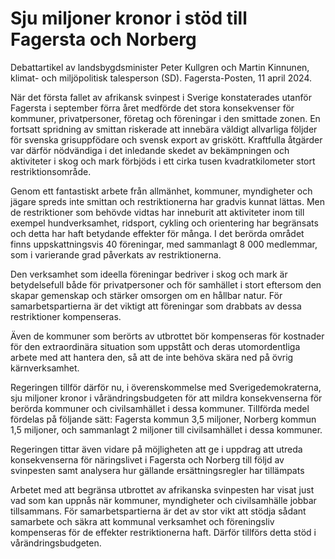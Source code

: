 # Sju miljoner kronor i stöd till Fagersta och Norberg

Debattartikel av landsbygdsminister Peter Kullgren och Martin Kinnunen, klimat- och miljöpolitisk talesperson (SD). Fagersta-Posten, 11 april 2024.

När det första fallet av afrikansk svinpest i Sverige konstaterades utanför Fagersta i september förra året medförde det stora konsekvenser för kommuner, privatpersoner, företag och föreningar i den smittade zonen. En fortsatt spridning av smittan riskerade att innebära väldigt allvarliga följder för svenska grisuppfödare och svensk export av griskött. Kraftfulla åtgärder var därför nödvändiga i det inledande skedet av bekämpningen och aktiviteter i skog och mark förbjöds i ett cirka tusen kvadratkilometer stort restriktionsområde.

Genom ett fantastiskt arbete från allmänhet, kommuner, myndigheter och jägare spreds inte smittan och restriktionerna har gradvis kunnat lättas. Men de restriktioner som behövde vidtas har inneburit att aktiviteter inom till exempel hundverksamhet, ridsport, cykling och orientering har begränsats och detta har haft betydande effekter för många. I det berörda området finns uppskattningsvis 40 föreningar, med sammanlagt 8 000 medlemmar, som i varierande grad påverkats av restriktionerna.

Den verksamhet som ideella föreningar bedriver i skog och mark är betydelsefull både för privatpersoner och för samhället i stort eftersom den skapar gemenskap och stärker omsorgen om en hållbar natur. För samarbetspartierna är det viktigt att föreningar som drabbats av dessa restriktioner kompenseras.

Även de kommuner som berörts av utbrottet bör kompenseras för kostnader för den extraordinära situation som uppstått och deras utomordentliga arbete med att hantera den, så att de inte behöva skära ned på övrig kärnverksamhet.

Regeringen tillför därför nu, i överenskommelse med Sverigedemokraterna, sju miljoner kronor i vårändringsbudgeten för att mildra konsekvenserna för berörda kommuner och civilsamhället i dessa kommuner. Tillförda medel fördelas på följande sätt: Fagersta kommun 3,5 miljoner, Norberg kommun 1,5 miljoner, och sammanlagt 2 miljoner till civilsamhället i dessa kommuner.

Regeringen tittar även vidare på möjligheten att ge i uppdrag att utreda konsekvenserna för näringslivet i Fagersta och Norberg till följd av svinpesten samt analysera hur gällande ersättningsregler har tillämpats

Arbetet med att begränsa utbrottet av afrikanska svinpesten har visat just vad som kan uppnås när kommuner, myndigheter och civilsamhälle jobbar tillsammans. För samarbetspartierna är det av stor vikt att stödja sådant samarbete och säkra att kommunal verksamhet och föreningsliv kompenseras för de effekter restriktionerna haft. Därför tillförs detta stöd i vårändringsbudgeten.
